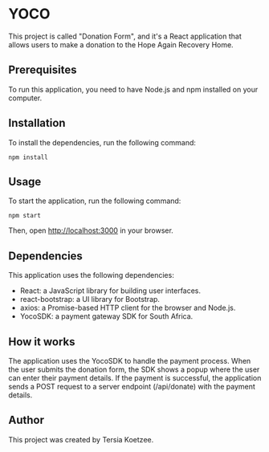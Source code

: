 # YOCO

This project is called "Donation Form", and it's a React application that allows users to make a donation to the Hope Again Recovery Home.

## Prerequisites

To run this application, you need to have Node.js and npm installed on your computer.

## Installation

To install the dependencies, run the following command:

`npm install` 

## Usage

To start the application, run the following command:

`npm start` 

Then, open [http://localhost:3000](http://localhost:3000/) in your browser.

## Dependencies

This application uses the following dependencies:

-   React: a JavaScript library for building user interfaces.
-   react-bootstrap: a UI library for Bootstrap.
-   axios: a Promise-based HTTP client for the browser and Node.js.
-   YocoSDK: a payment gateway SDK for South Africa.

## How it works

The application uses the YocoSDK to handle the payment process. When the user submits the donation form, the SDK shows a popup where the user can enter their payment details. If the payment is successful, the application sends a POST request to a server endpoint (/api/donate) with the payment details.

## Author

This project was created by Tersia Koetzee.

